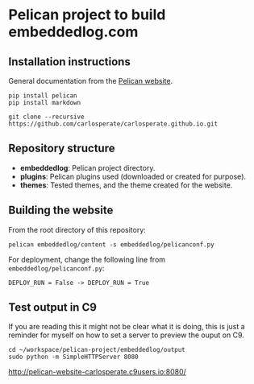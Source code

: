 # Pelican project to build embeddedlog.com

## Installation instructions

General documentation from the [Pelican website](http://docs.getpelican.com/en/stable/install.html).

```
pip install pelican
pip install markdown
```

```
git clone --recursive https://github.com/carlosperate/carlosperate.github.io.git 
```


## Repository structure

* **embeddedlog**: Pelican project directory.
* **plugins**: Pelican plugins used (downloaded or created for purpose).
* **themes**: Tested themes, and the theme created for the website.


## Building the website

From the root directory of this repository:

```
pelican embeddedlog/content -s embeddedlog/pelicanconf.py
```

For deployment, change the following line from `embeddedlog/pelicanconf.py`:

```
DEPLOY_RUN = False -> DEPLOY_RUN = True
```

## Test output in C9

If you are reading this it might not be clear what it is doing, this is just a
reminder for myself on how to set a server to preview the ouput on C9.

```
cd ~/workspace/pelican-project/embeddedlog/output
sudo python -m SimpleHTTPServer 8080
```

http://pelican-website-carlosperate.c9users.io:8080/

